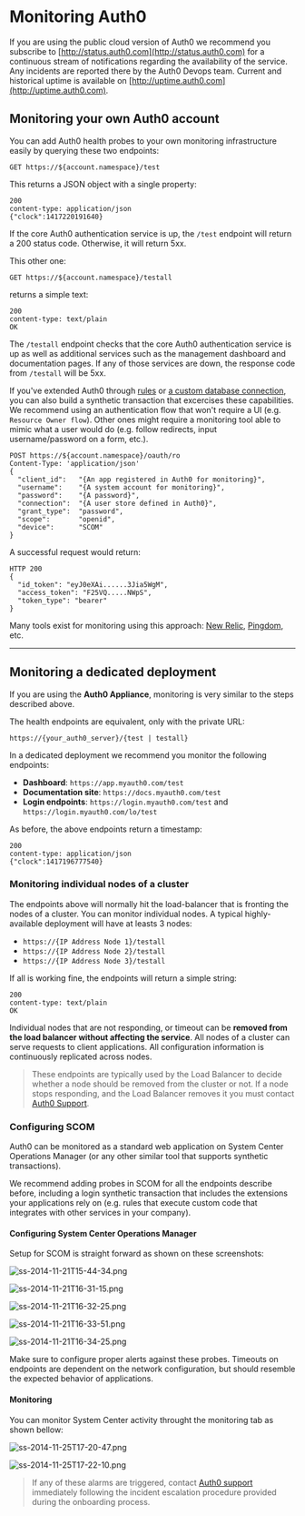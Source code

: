 # Monitoring Auth0

If you are using the public cloud version of Auth0 we recommend you subscribe to [http://status.auth0.com](http://status.auth0.com) for a continuous stream of notifications regarding the availability of the service. Any incidents are reported there by the Auth0 Devops team. Current and historical uptime is available on [http://uptime.auth0.com](http://uptime.auth0.com).

## Monitoring your own Auth0 account

You can add Auth0 health probes to your own monitoring infrastructure easily by querying these two endpoints:

	GET https://${account.namespace}/test

This returns a JSON object with a single property:

```
200
content-type: application/json
{"clock":1417220191640}
```

If the core Auth0 authentication service is up, the `/test` endpoint will return a 200 status code.
Otherwise, it will return 5xx.

This other one:

	GET https://${account.namespace}/testall

returns a simple text:

```
200
content-type: text/plain
OK
```

The `/testall` endpoint checks that the core Auth0 authentication service is up as well as additional services such as the management dashboard and documentation pages.
If any of those services are down, the response code from `/testall` will be 5xx.

If you've extended Auth0 through [rules](/rules) or [a custom database connection](/connections/database/mysql), you can also build a synthetic transaction that excercises these capabilities. We recommend using an authentication flow that won't require a UI (e.g. `Resource Owner flow`). Other ones might require a monitoring tool able to mimic what a user would do (e.g. follow redirects, input username/password on a form, etc.).

```
POST https://${account.namespace}/oauth/ro
Content-Type: 'application/json'
{
  "client_id":   "{An app registered in Auth0 for monitoring}",
  "username":    "{A system account for monitoring}",
  "password":    "{A password}",
  "connection":  "{A user store defined in Auth0}",
  "grant_type":  "password",
  "scope":       "openid",
  "device":      "SCOM"
}
```

A successful request would return:

```
HTTP 200
{
  "id_token": "eyJ0eXAi......3Jia5WgM",
  "access_token": "F25VQ.....NWpS",
  "token_type": "bearer"
}
```

Many tools exist for monitoring using this approach: [New Relic](http://newrelic.com), [Pingdom](http://pingdom.com), etc.

---

## Monitoring a dedicated deployment

If you are using the __Auth0 Appliance__, monitoring is very similar to the steps described above.

The health endpoints are equivalent, only with the private URL:

	https://{your_auth0_server}/{test | testall}

In a dedicated deployment we recommend you monitor the following endpoints:

* __Dashboard__: `https://app.myauth0.com/test`
* __Documentation site__: `https://docs.myauth0.com/test`
* __Login endpoints__: `https://login.myauth0.com/test` and  `https://login.myauth0.com/lo/test`

As before, the above endpoints return a timestamp:

```
200
content-type: application/json
{"clock":1417196777540}
```

### Monitoring individual nodes of a cluster

The endpoints above will normally hit the load-balancer that is fronting the nodes of a cluster. You can monitor individual nodes. A typical highly-available deployment will have at leasts 3 nodes:

* `https://{IP Address Node 1}/testall`
* `https://{IP Address Node 2}/testall`
* `https://{IP Address Node 3}/testall`

If all is working fine, the endpoints will return a simple string:

```
200
content-type: text/plain
OK
```

Individual nodes that are not responding, or timeout can be __removed from the load balancer without affecting the service__. All nodes of a cluster can serve requests to client applications. All configuration information is continuously replicated across nodes.

> These endpoints are typically used by the Load Balancer to decide whether a node should be removed from the cluster or not. If a node stops responding, and the Load Balancer removes it you must contact [Auth0 Support](https://support.auth0.com).

### Configuring SCOM

Auth0 can be monitored as a standard web application on System Center Operations Manager (or any other similar tool that supports synthetic transactions).

We recommend adding probes in SCOM for all the endpoints describe before, including a login synthetic transaction that includes the extensions your applications rely on (e.g. rules that execute custom code that integrates with other services in your company).

#### Configuring System Center Operations Manager

Setup for SCOM is straight forward as shown on these screenshots:

![ss-2014-11-21T15-44-34.png](/media/articles/monitoring/ss-2014-11-21T15-44-34.png)

![ss-2014-11-21T16-31-15.png](/media/articles/monitoring/ss-2014-11-21T16-31-15.png)

![ss-2014-11-21T16-32-25.png](/media/articles/monitoring/ss-2014-11-21T16-32-25.png)

![ss-2014-11-21T16-33-51.png](/media/articles/monitoring/ss-2014-11-21T16-33-51.png)

![ss-2014-11-21T16-34-25.png](/media/articles/monitoring/ss-2014-11-21T16-34-25.png)

Make sure to configure proper alerts against these probes. Timeouts on endpoints are dependent on the network configuration, but should resemble the expected behavior of applications.

#### Monitoring

You can monitor System Center activity throught the monitoring tab as shown bellow:

![ss-2014-11-25T17-20-47.png](/media/articles/monitoring/ss-2014-11-25T17-20-47.png)

![ss-2014-11-25T17-22-10.png](/media/articles/monitoring/ss-2014-11-25T17-22-10.png)

> If any of these alarms are triggered, contact [Auth0 support](https://support.auth0.com) immediately following the incident escalation procedure provided during the onboarding process.
